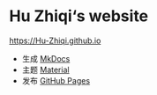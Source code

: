 # Hu Zhiqi‘s website

<https://Hu-Zhiqi.github.io>

- 生成 [MkDocs](https://www.mkdocs.org) 
- 主题 [Material](https://github.com/squidfunk/mkdocs-material)
- 发布 [GitHub Pages](https://pages.github.com) 
